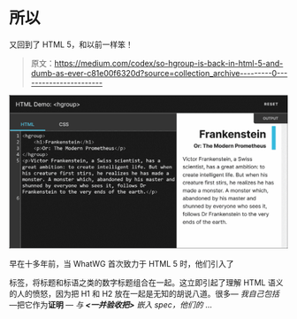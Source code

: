 # 所以

<hgroup>又回到了 HTML 5，和以前一样笨！</hgroup>

> 原文：<https://medium.com/codex/so-hgroup-is-back-in-html-5-and-dumb-as-ever-c81e00f6320d?source=collection_archive---------0----------------------->

![](img/1725917445dd58157740507cab6c0d6c.png)

早在十多年前，当 WhatWG 首次致力于 HTML 5 时，他们引入了

<hgroup>标签，将标题和标语之类的数字标题组合在一起。这立即引起了理解 HTML 语义的人的愤怒，因为把 H1 和 H2 放在一起是无知的胡说八道。很多— *我自己包括* —把它作为**证明** — *与* ***<一并验收把>*** *嵌入 spec，他们的* …</hgroup>